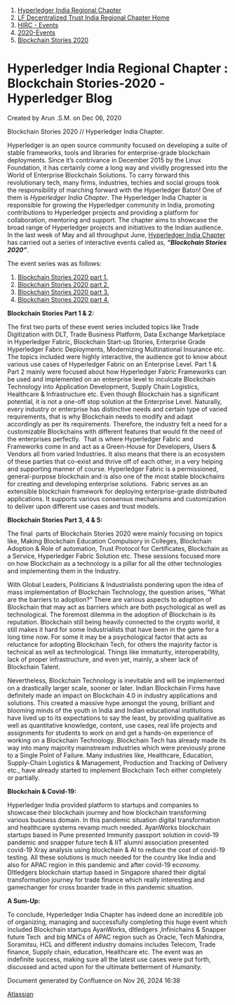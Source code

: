 1. [Hyperledger India Regional Chapter](index.html)
2. [LF Decentralized Trust India Regional Chapter Home](LF-Decentralized-Trust-India-Regional-Chapter-Home_19169282.html)
3. [HIRC - Events](HIRC---Events_19169346.html)
4. [2020-Events](2020-Events_19169348.html)
5. [Blockchain Stories 2020](Blockchain-Stories-2020_19169498.html)

# Hyperledger India Regional Chapter : Blockchain Stories-2020 -Hyperledger Blog

Created by Arun .S.M. on Dec 06, 2020

Blockchain Stories 2020 // Hyperledger India Chapter.

Hyperledger is an open source community focused on developing a suite of stable frameworks, tools and libraries for enterprise-grade blockchain deployments. Since it’s contrivance in December 2015 by the Linux Foundation, it has certainly come a long way and vividly progressed into the World of Enterprise Blockchain Solutions. To carry forward this revolutionary tech, many firms, industries, techies and social groups took the responsibility of marching forward with the Hyperledger Baton! One of them is *Hyperledger India Chapter*. The Hyperledger India Chapter is responsible for growing the Hyperledger community in India, promoting contributions to Hyperledger projects and providing a platform for collaboration, mentoring and support. The chapter aims to showcase the broad range of Hyperledger projects and initiatives to the Indian audience. In the last week of May and all throughput June, [Hyperledger India Chapter](https://www.linkedin.com/company/hyperledger-india-chapter/?viewAsMember=true) has carried out a series of interactive events called as, ***“Blockchain Stories 2020”***.

The event series was as follows:

1. [Blockchain Stories 2020 part 1.](https://lf-hyperledger.atlassian.net/wiki/display/CP/Blockchain+Stories+2020+Part+1)
2. [Blockchain Stories 2020 part 2.](https://lf-hyperledger.atlassian.net/wiki/display/CP/Blockchain+Stories+2020+Part+2)
3. [Blockchain Stories 2020 part 3.](https://lf-hyperledger.atlassian.net/wiki/display/CP/Blockchain+Stories+2020+-Part+3)
4. [Blockchain Stories 2020 part 4.](https://lf-hyperledger.atlassian.net/wiki/display/CP/Blockchain+Stories+2020+-Part+4)

**Blockchain Stories Part 1 &amp; 2:**

The first two parts of these event series included topics like Trade Digitization with DLT, Trade Business Platform, Data Exchange Marketplace in Hyperledger Fabric, Blockchain Start-up Stories, Enterprise Grade Hyperledger Fabric Deployments, Modernizing Multinational Insurance etc. The topics included were highly interactive, the audience got to know about various use cases of Hyperledger Fabric on an Enterprise Level. Part 1 &amp; Part 2 mainly were focused about how Hyperledger Fabric Frameworks can be used and implemented on an enterprise level to inculcate Blockchain Technology into Application Development, Supply Chain Logistics, Healthcare &amp; Infrastructure etc. Even though Blockchain has a significant potential, it is not a one-off stop solution at the Enterprise Level. Naturally, every industry or enterprise has distinctive needs and certain type of varied requirements, that is why Blockchain needs to modify and adapt accordingly as per its requirements. Therefore, the industry felt a need for a customizable Blockchains with different features that would fit the need of the enterprises perfectly.  That is where Hyperledger Fabric and Frameworks come in and act as a Green-House for Developers, Users &amp; Vendors all from varied Industries. It also means that there is an ecosystem of these parties that co-exist and thrive off of each other, in a very helping and supporting manner of course. Hyperledger Fabric is a permissioned, general-purpose blockchain and is also one of the most stable blockchains for creating and developing enterprise solutions.  Fabric serves as an extensible blockchain framework for deploying enterprise-grade distributed applications. It supports various consensus mechanisms and customization to deliver upon different use cases and trust models.

**Blockchain Stories Part 3, 4 &amp; 5:**

The final  parts of Blockchain Stories 2020 were mainly focusing on topics like, Making Blockchain Education Compulsory in Colleges, Blockchain Adoption &amp; Role of automation, Trust Protocol for Certificates, Blockchain as a Service, Hyperledger Fabric Solution etc. These sessions focused more on how Blockchain as a technology is a pillar for all the other technologies and implementing them in the Industry.

With Global Leaders, Politicians &amp; Industrialists pondering upon the idea of mass implementation of Blockchain Technology, the question arises, “What are the barriers to adoption?” There are various aspects to adoption of Blockchain that may act as barriers which are both psychological as well as technological. The foremost dilemma in the adoption of Blockchain is its reputation. Blockchain still being heavily connected to the crypto world, it still makes it hard for some Industrialists that have been in the game for a long time now. For some it may be a psychological factor that acts as reluctance for adopting Blockchain Tech, for others the majority factor is technical as well as technological. Things like immaturity, interoperability, lack of proper infrastructure, and even yet, mainly, a sheer lack of Blockchain Talent.

Nevertheless, Blockchain Technology is inevitable and will be implemented on a drastically larger scale, sooner or later. Indian Blockchain Firms have definitely made an impact on Blockchain 4.0 in industry applications and solutions. This created a massive hype amongst the young, brilliant and blooming minds of the youth in India and Indian educational institutions have lived up to its expectations to say the least, by providing qualitative as well as quantitative knowledge, content, use cases, real life projects and assignments for students to work on and get a hands-on experience of working on a Blockchain Technology. Blockchain Tech has already made its way into many majority mainstream industries which were previously prone to a Single Point of Failure. Many industries like, Healthcare, Education, Supply-Chain Logistics &amp; Management, Production and Tracking of Delivery etc., have already started to implement Blockchain Tech either completely or partially.

**Blockchain &amp; Covid-19:**

Hyperledger India provided platform to startups and companies to showcase their blockchain journey and how blockchain transforming various business domain. In this pandemic situation digital transformation and healthcare systems revamp much needed. AyanWorks blockchain startups based in Pune presented Immunity passport solution in covid-19 pandemic and snapper future tech &amp; IIT alumni association presented covid-19 Xray analysis using blockchain &amp; AI to reduce the cost of covid-19 testing. All these solutions is much needed for the country like India and also for APAC region in this pandemic and after covid-19 economy. Dltledgers blockchain startup based in Singapore shared their digital transformation journey for trade finance which really interesting and gamechanger for cross boarder trade in this pandemic situation.

**A Sum-Up:**

To conclude, Hyperledger India Chapter has indeed done an incredible job of organizing, managing and successfully completing this huge event which included Blockchain startups AyanWorks, dltledgers ,Infinichains &amp; Snapper future Tech  and big MNCs of APAC region such as Oracle, Tech Mahindra, Soramitsu, HCL and different industry domains includes Telecom, Trade finance, Supply chain, education, Healthcare etc. The event was an indefinite success, making sure all the latest use cases were put forth, discussed and acted upon for the ultimate betterment of *Humanity.*

Document generated by Confluence on Nov 26, 2024 16:38

[Atlassian](http://www.atlassian.com/)
